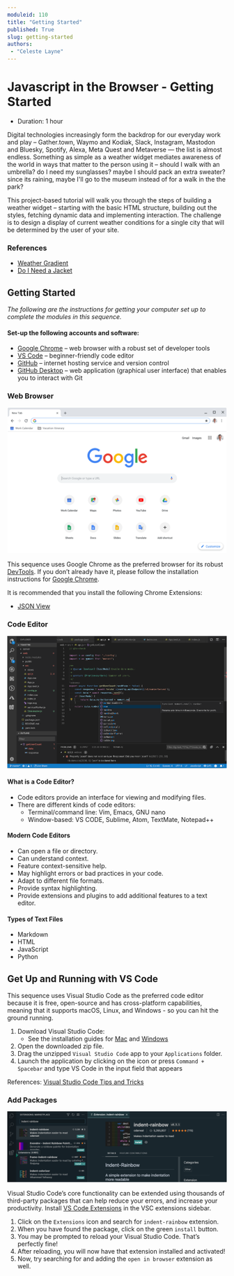 ```yaml
---
moduleid: 110
title: "Getting Started"
published: True
slug: getting-started
authors:
 - "Celeste Layne"
---
```


# Javascript in the Browser - Getting Started

* Duration: 1 hour

Digital technologies increasingly form the backdrop for our everyday work and play – Gather.town, Waymo and Kodiak, Slack, Instagram, Mastodon and Bluesky, Spotify, Alexa, Meta Quest and Metaverse &mdash; the list is almost endless. Something as simple as a weather widget mediates awareness of the world in ways that matter to the person using it – should I walk with an umbrella? do I need my sunglasses? maybe I should pack an extra sweater? since its raining, maybe I'll go to the museum instead of for a walk in the the park?

This project-based tutorial will walk you through the steps of building a weather widget – starting with the basic HTML structure, building out the styles, fetching dynamic data and implementing interaction. The challenge is to design a display of current weather conditions for a single city that will be determined by the user of your site.

### References

* [Weather Gradient](https://weathergradient.com/)
* [Do I Need a Jacket](https://doineedajacket.com/)

## Getting Started

_The following are the instructions for getting your computer set up to complete the modules in this sequence._

#### Set-up the following accounts and software:

* [Google Chrome](https://www.google.com/chrome/downloads/) &ndash; web browser with a robust set of developer tools
* [VS Code](https://code.visualstudio.com/) &ndash; beginner-friendly code editor
* [GitHub](https://github.com/) &ndash; internet hosting service and version control 
* [GitHub Desktop](https://desktop.github.com/) &ndash; web application (graphical user interface) that enables you to interact with Git

### Web Browser

![google chrome browser](assets/google-chrome-01.png)

This sequence uses Google Chrome as the preferred browser for its robust [DevTools](https://developer.chrome.com/docs/devtools/). If you don’t already have it, please follow the installation instructions for [Google Chrome](https://www.google.com/chrome/downloads/).

It is recommended that you install the following Chrome Extensions:

* [JSON View](https://chrome.google.com/webstore/detail/jsonvue/chklaanhfefbnpoihckbnefhakgolnmc)

### Code Editor
![visual studio code](assets/visual-studio-code-01.png)

#### What is a Code Editor?

* Code editors provide an interface for viewing and modifying files.
* There are different kinds of code editors:
  * Terminal/command line: Vim, Emacs, GNU nano
  * Window-based: VS CODE, Sublime, Atom, TextMate, Notepad++

#### Modern Code Editors

* Can open a file or directory.
* Can understand context.
* Feature context-sensitive help.
* May highlight errors or bad practices in your code.
* Adapt to different file formats.
* Provide syntax highlighting. 
* Provide extensions and plugins to add additional features to a text editor.

#### Types of Text Files

* Markdown
* HTML
* JavaScript
* Python

## Get Up and Running with VS Code

This sequence uses Visual Studio Code as the preferred code editor because it is free, open-source and has cross-platform capabilities, meaning that it supports macOS, Linux, and Windows - so you can hit the ground running.

1. Download Visual Studio Code:
   * See the installation guides for [Mac](https://code.visualstudio.com/docs/setup/mac) and [Windows](https://code.visualstudio.com/docs/setup/windows)
2. Open the downloaded zip file.
3. Drag the unzipped `Visual Studio Code` app to your `Applications` folder.
4. Launch the application by clicking on the icon or press `Command + Spacebar` and type VS Code in the input field that appears

References: [Visual Studio Code Tips and Tricks](https://code.visualstudio.com/docs/getstarted/tips-and-tricks)

### Add Packages

![](./images/111/111-39.png)

Visual Studio Code’s core functionality can be extended using thousands of third-party packages that can help reduce your errors, and increase your productivity. Install [VS Code Extensions](https://code.visualstudio.com/docs/editor/extension-marketplace) in the VSC extensions sidebar.

1. Click on the `Extensions` icon and search for `indent-rainbow` extension.
2. When you have found the package, click on the green `install` button.
3. You may be prompted to reload your Visual Studio Code. That’s perfectly fine!
4. After reloading, you will now have that extension installed and activated!
5. Now, try searching for and adding the `open in browser` extension as well.